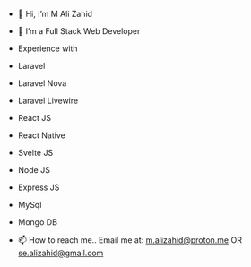 - 👋 Hi, I’m M Ali Zahid
- 👀 I’m a Full Stack Web Developer
- Experience with

- Laravel
- Laravel Nova
- Laravel Livewire

- React JS
- React Native
- Svelte JS

- Node JS
- Express JS

- MySql
- Mongo DB

- 📫 How to reach me..
Email me at:
  m.alizahid@proton.me OR se.alizahid@gmail.com

